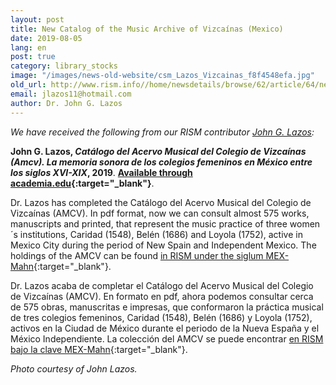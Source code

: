 ```yaml
---
layout: post
title: New Catalog of the Music Archive of Vizcaínas (Mexico)
date: 2019-08-05
lang: en
post: true
category: library_stocks
image: "/images/news-old-website/csm_Lazos_Vizcainas_f8f4548efa.jpg"
old_url: http://www.rism.info//home/newsdetails/browse/62/article/64/new-catalog-of-the-music-archive-of-vizcainas-mexico.html
email: jlazos11@hotmail.com
author: Dr. John G. Lazos
---
```



_We have received the following from our RISM contributor [John G. Lazos](/workgroups/mexico-dr-john-g-lazos/home.html):_

**John G. Lazos, _Catálogo del Acervo Musical del Colegio de Vizcaínas (Amcv). La memoria sonora de los colegios femeninos en México entre los siglos XVI-XIX_, 2019**. **[Available through academia.edu](https://www.academia.edu/39887044/Cat%C3%A1logo_del_Acervo_Musical_del_Colegio_de_Vizca%C3%ADnas_AMCV_La_memoria_sonora_de_los_colegios_femeninos_en_M%C3%A9xico_entre_los_siglos_XVI-XIX_Introducci%C3%B3n_en_espa%C3%B1ol_y_en_ingl%C3%A9s_){:target="_blank"}**.

Dr. Lazos has completed the Catálogo del Acervo Musical del Colegio de Vizcaínas (AMCV). In pdf format, now we can consult almost 575 works, manuscripts and printed, that represent the music practice of three women´s institutions, Caridad (1548), Belén (1686) and Loyola (1752), active in Mexico City during the period of New Spain and Independent Mexico. The holdings of the AMCV can be found [in RISM under the siglum MEX-Mahn](https://opac.rism.info/metaopac/perma.do;jsessionid=FDDD5ED846191A980A3180E13DC1EC88.touch02?v=rism&q=-1%3d%22ks30080295%22&Language=en){:target="_blank"}.

Dr. Lazos acaba de completar el Catálogo del Acervo Musical del Colegio de Vizcaínas (AMCV). En formato en pdf, ahora podemos consultar cerca de 575 obras, manuscritas e impresas, que conformaron la práctica musical de tres colegios femeninos, Caridad (1548), Belén (1686) y Loyola (1752), activos en la Ciudad de México durante el periodo de la Nueva España y el México Independiente. La colección del AMCV se puede encontrar [en RISM bajo la clave MEX-Mahn](https://opac.rism.info/metaopac/perma.do;jsessionid=FDDD5ED846191A980A3180E13DC1EC88.touch02?v=rism&q=-1%3d%22ks30080295%22&Language=es){:target="_blank"}.

_Photo courtesy of John Lazos._

<script type="text/javascript">var switchTo5x=true;</script><script type="text/javascript" src="http://w.sharethis.com/button/buttons.js"></script><script type="text/javascript">stLight.options({publisher: "9b601438-1ce1-49d8-bfd7-9cff5df54c17", doNotHash: false, doNotCopy: false, hashAddressBar: false});</script>